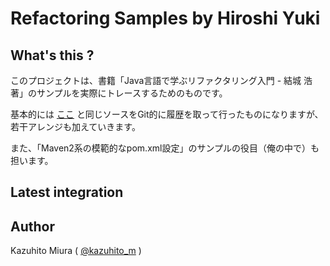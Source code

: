 Refactoring Samples by Hiroshi Yuki
==============

## What's this ?

このプロジェクトは、書籍「Java言語で学ぶリファクタリング入門 - 結城 浩 著」のサンプルを実際にトレースするためのものです。

基本的には [ここ](http://www.hyuki.com/ref/#download) と同じソースをGit的に履歴を取って行ったものになりますが、若干アレンジも加えていきます。

また、「Maven2系の模範的なpom.xml設定」のサンプルの役目（俺の中で）も担います。

## Latest integration



## Author

Kazuhito Miura ( [@kazuhito_m](https://twitter.com/kazuhito_m "kazuhito_m on Twitter") )

